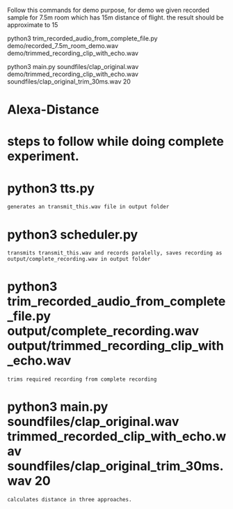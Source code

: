 

Follow this commands for demo purpose, for demo we given recorded sample for 7.5m room which has 15m distance of flight. the result should be approximate to 15

python3 trim_recorded_audio_from_complete_file.py demo/recorded_7.5m_room_demo.wav demo/trimmed_recording_clip_with_echo.wav

python3 main.py soundfiles/clap_original.wav demo/trimmed_recording_clip_with_echo.wav soundfiles/clap_original_trim_30ms.wav 20



# Alexa-Distance
# steps to follow while doing complete experiment.

# python3 tts.py
    generates an transmit_this.wav file in output folder

# python3 scheduler.py
    transmits transmit_this.wav and records paralelly, saves recording as output/complete_recording.wav in output folder

# python3 trim_recorded_audio_from_complete_file.py output/complete_recording.wav output/trimmed_recording_clip_with_echo.wav
    trims required recording from complete recording

# python3 main.py soundfiles/clap_original.wav trimmed_recorded_clip_with_echo.wav soundfiles/clap_original_trim_30ms.wav 20
    calculates distance in three approaches.


